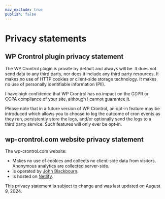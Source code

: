 ```yaml
---
nav_exclude: true
publish: false
---
```


# Privacy statements

## WP Crontrol plugin privacy statement

The WP Crontrol plugin is private by default and always will be. It does not send data to any third party, nor does it include any third party resources. It makes no use of HTTP cookies or client-side storage technology. It makes no use of personally identifiable information (PII).

I have high confidence that WP Crontrol has no impact on the GDPR or CCPA compliance of your site, although I cannot guarantee it.

Please note that in a future version of WP Crontrol, an opt-in feature may be introduced which allows you to choose to log the outcome of cron events as they run, persistently store the logs, and/or optionally send the logs to a third party service. Such features will only ever be opt-in.

## wp-crontrol.com website privacy statement

The wp-crontrol.com website:

* Makes no use of cookies and collects no client-side data from visitors. Anonymous analytics are collected server-side.
* Is operated by [John Blackbourn](/docs/about/).
* Is hosted on [Netlify](https://www.netlify.com/).

This privacy statement is subject to change and was last updated on August 9, 2024.
